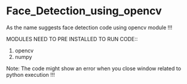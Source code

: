 # Face_Detection_using_opencv
As the name suggests face detection code using opencv module !!!



MODULES NEED TO PRE INSTALLED TO RUN CODE::
1. opencv 
2. numpy

Note: The code might show an error when you close window related to python execution  !!!
